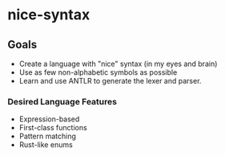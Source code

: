 # nice-syntax

## Goals

* Create a language with "nice" syntax (in my eyes and brain)
* Use as few non-alphabetic symbols as possible
* Learn and use ANTLR to generate the lexer and parser.

### Desired Language Features

* Expression-based
* First-class functions
* Pattern matching
* Rust-like enums

